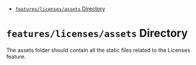 <!-- START doctoc generated TOC please keep comment here to allow auto update -->
<!-- DON'T EDIT THIS SECTION, INSTEAD RE-RUN doctoc TO UPDATE -->

- [`features/licenses/assets` Directory](#featureslicensesassets-directory)

<!-- END doctoc generated TOC please keep comment here to allow auto update -->

# `features/licenses/assets` Directory

The assets folder should contain all the static files related to the Licenses feature.
